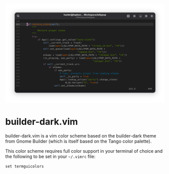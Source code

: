 ![Screenshot](img/builder-dark.png)

# builder-dark.vim

builder-dark.vim is a vim color scheme based on the builder-dark theme 
from Gnome Builder (which is itself based on the Tango color palette).

This color scheme requires full color support in your terminal of 
choice and the following to be set in your `~/.vimrc` file:

```
set termguicolors
```
